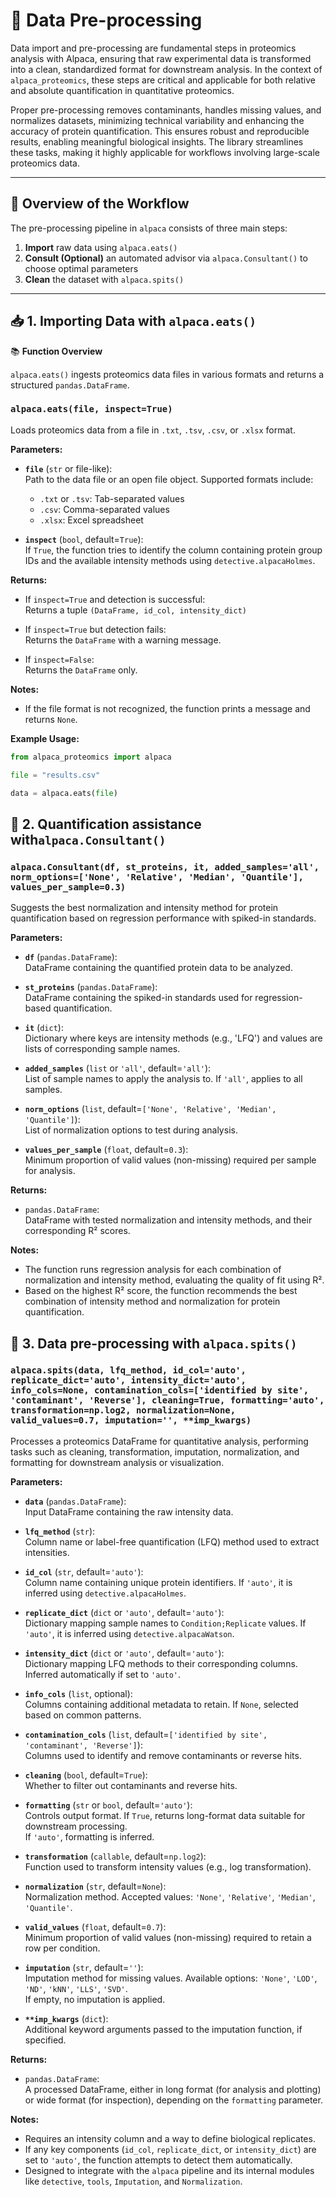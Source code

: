 # 🧼 Data Pre-processing

Data import and pre-processing are fundamental steps in proteomics analysis with Alpaca, ensuring that raw experimental data is transformed into a clean, standardized format for downstream analysis. In the context of `alpaca_proteomics`, these steps are critical and applicable for both relative and absolute quantification in quantitative proteomics.  

Proper pre-processing removes contaminants, handles missing values, and normalizes datasets, minimizing technical variability and enhancing the accuracy of protein quantification. This ensures robust and reproducible results, enabling meaningful biological insights. The library streamlines these tasks, making it highly applicable for workflows involving large-scale proteomics data.

---

## 🔁 **Overview of the Workflow**

The pre-processing pipeline in `alpaca` consists of three main steps:

1. **Import** raw data using `alpaca.eats()`  
2. **Consult (Optional)** an automated advisor via `alpaca.Consultant()` to choose optimal parameters
3. **Clean** the dataset with `alpaca.spits()`  


---

## 📥 **1. Importing Data with `alpaca.eats()`**

📚 **Function Overview**

`alpaca.eats()` ingests proteomics data files in various formats and returns a structured `pandas.DataFrame`.

### `alpaca.eats(file, inspect=True)`

Loads proteomics data from a file in `.txt`, `.tsv`, `.csv`, or `.xlsx` format.

**Parameters:**

- **`file`** (`str` or file-like):  
  Path to the data file or an open file object. Supported formats include:
  	- `.txt` or `.tsv`: Tab-separated values  
 	- `.csv`: Comma-separated values  
 	- `.xlsx`: Excel spreadsheet

- **`inspect`** (`bool`, default=`True`):  
  If `True`, the function tries to identify the column containing protein group IDs and the available intensity methods using `detective.alpacaHolmes`.

**Returns:**

- If `inspect=True` and detection is successful:  
  Returns a tuple `(DataFrame, id_col, intensity_dict)`

- If `inspect=True` but detection fails:  
  Returns the `DataFrame` with a warning message.

- If `inspect=False`:  
  Returns the `DataFrame` only.

**Notes:**

- If the file format is not recognized, the function prints a message and returns `None`.

 

**Example Usage:**

```python
from alpaca_proteomics import alpaca

file = "results.csv"

data = alpaca.eats(file)
```

## 🤖 **2. Quantification assistance with`alpaca.Consultant()`**

### `alpaca.Consultant(df, st_proteins, it, added_samples='all', norm_options=['None', 'Relative', 'Median', 'Quantile'], values_per_sample=0.3)`

Suggests the best normalization and intensity method for protein quantification based on regression performance with spiked-in standards.

**Parameters:**

- **`df`** (`pandas.DataFrame`):  
  DataFrame containing the quantified protein data to be analyzed.

- **`st_proteins`** (`pandas.DataFrame`):  
  DataFrame containing the spiked-in standards used for regression-based quantification.

- **`it`** (`dict`):  
  Dictionary where keys are intensity methods (e.g., 'LFQ') and values are lists of corresponding sample names.

- **`added_samples`** (`list` or `'all'`, default=`'all'`):  
  List of sample names to apply the analysis to. If `'all'`, applies to all samples.

- **`norm_options`** (`list`, default=`['None', 'Relative', 'Median', 'Quantile']`):  
  List of normalization options to test during analysis.

- **`values_per_sample`** (`float`, default=`0.3`):  
  Minimum proportion of valid values (non-missing) required per sample for analysis.

**Returns:**

- `pandas.DataFrame`:  
  DataFrame with tested normalization and intensity methods, and their corresponding R² scores.

**Notes:**

- The function runs regression analysis for each combination of normalization and intensity method, evaluating the quality of fit using R².
- Based on the highest R² score, the function recommends the best combination of intensity method and normalization for protein quantification.



## 🧹 **3. Data pre-processing with `alpaca.spits()`**

### `alpaca.spits(data, lfq_method, id_col='auto', replicate_dict='auto', intensity_dict='auto', info_cols=None, contamination_cols=['identified by site', 'contaminant', 'Reverse'], cleaning=True, formatting='auto', transformation=np.log2, normalization=None, valid_values=0.7, imputation='', **imp_kwargs)`

Processes a proteomics DataFrame for quantitative analysis, performing tasks such as cleaning, transformation, imputation, normalization, and formatting for downstream analysis or visualization.

**Parameters:**

- **`data`** (`pandas.DataFrame`):  
  Input DataFrame containing the raw intensity data.

- **`lfq_method`** (`str`):  
  Column name or label-free quantification (LFQ) method used to extract intensities.

- **`id_col`** (`str`, default=`'auto'`):  
  Column name containing unique protein identifiers. If `'auto'`, it is inferred using `detective.alpacaHolmes`.

- **`replicate_dict`** (`dict` or `'auto'`, default=`'auto'`):  
  Dictionary mapping sample names to `Condition;Replicate` values. If `'auto'`, it is inferred using `detective.alpacaWatson`.

- **`intensity_dict`** (`dict` or `'auto'`, default=`'auto'`):  
  Dictionary mapping LFQ methods to their corresponding columns. Inferred automatically if set to `'auto'`.

- **`info_cols`** (`list`, optional):  
  Columns containing additional metadata to retain. If `None`, selected based on common patterns.

- **`contamination_cols`** (`list`, default=`['identified by site', 'contaminant', 'Reverse']`):  
  Columns used to identify and remove contaminants or reverse hits.

- **`cleaning`** (`bool`, default=`True`):  
  Whether to filter out contaminants and reverse hits.

- **`formatting`** (`str` or `bool`, default=`'auto'`):  
  Controls output format. If `True`, returns long-format data suitable for downstream processing.  
  If `'auto'`, formatting is inferred.

- **`transformation`** (`callable`, default=`np.log2`):  
  Function used to transform intensity values (e.g., log transformation).

- **`normalization`** (`str`, default=`None`):  
  Normalization method. Accepted values: `'None'`, `'Relative'`, `'Median'`, `'Quantile'`.

- **`valid_values`** (`float`, default=`0.7`):  
  Minimum proportion of valid values (non-missing) required to retain a row per condition.

- **`imputation`** (`str`, default=`''`):  
  Imputation method for missing values. Available options:
  `'None'`, `'LOD'`, `'ND'`, `'kNN'`, `'LLS'`, `'SVD'`.  
  If empty, no imputation is applied.

- **`**imp_kwargs`** (`dict`):  
  Additional keyword arguments passed to the imputation function, if specified.

**Returns:**

- `pandas.DataFrame`:  
  A processed DataFrame, either in long format (for analysis and plotting) or wide format (for inspection), depending on the `formatting` parameter.

**Notes:**

- Requires an intensity column and a way to define biological replicates.
- If any key components (`id_col`, `replicate_dict`, or `intensity_dict`) are set to `'auto'`, the function attempts to detect them automatically.
- Designed to integrate with the `alpaca` pipeline and its internal modules like `detective`, `tools`, `Imputation`, and `Normalization`.
